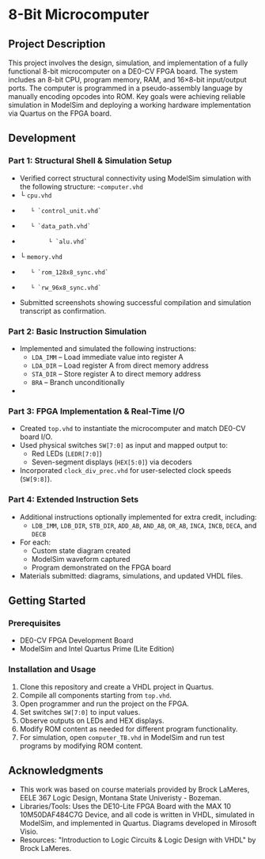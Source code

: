 # 8-Bit Microcomputer

## Project Description
This project involves the design, simulation, and implementation of a fully functional 8-bit microcomputer on a DE0-CV FPGA board. The system includes an 8-bit CPU, program memory, RAM, and 16×8-bit input/output ports. The computer is programmed in a pseudo-assembly language by manually encoding opcodes into ROM. Key goals were achieving reliable simulation in ModelSim and deploying a working hardware implementation via Quartus on the FPGA board.

## Development
### Part 1: Structural Shell & Simulation Setup
- Verified correct structural connectivity using ModelSim simulation with the following structure:
-`computer.vhd`
-   └ `cpu.vhd`
-        └ `control_unit.vhd`
-        └ `data_path.vhd`
-             └ `alu.vhd`
-   └ `memory.vhd`
-        └ `rom_128x8_sync.vhd`
-        └ `rw_96x8_sync.vhd`
- Submitted screenshots showing successful compilation and simulation transcript as confirmation.

### Part 2: Basic Instruction Simulation
- Implemented and simulated the following instructions:
  - `LDA_IMM` – Load immediate value into register A
  - `LDA_DIR` – Load register A from direct memory address
  - `STA_DIR` – Store register A to direct memory address
  - `BRA` – Branch unconditionally
- 

### Part 3: FPGA Implementation & Real-Time I/O
- Created `top.vhd` to instantiate the microcomputer and match DE0-CV board I/O.
- Used physical switches `SW[7:0]` as input and mapped output to:
  - Red LEDs (`LEDR[7:0]`)
  - Seven-segment displays (`HEX[5:0]`) via decoders
- Incorporated `clock_div_prec.vhd` for user-selected clock speeds (`SW[9:8]`).

### Part 4: Extended Instruction Sets
- Additional instructions optionally implemented for extra credit, including:
  - `LDB_IMM`, `LDB_DIR`, `STB_DIR`, `ADD_AB`, `AND_AB`, `OR_AB`, `INCA`, `INCB`, `DECA`, and `DECB`
- For each:
  - Custom state diagram created
  - ModelSim waveform captured
  - Program demonstrated on the FPGA board
- Materials submitted: diagrams, simulations, and updated VHDL files.  

## Getting Started
### Prerequisites
- DE0-CV FPGA Development Board
- ModelSim and Intel Quartus Prime (Lite Edition)

### Installation and Usage
1. Clone this repository and create a VHDL project in Quartus.
2. Compile all components starting from `top.vhd`.
3. Open programmer and run the project on the FPGA.
4. Set switches `SW[7:0]` to input values.
5. Observe outputs on LEDs and HEX displays.
6. Modify ROM content as needed for different program functionality.
7. For simulation, open `computer_TB.vhd` in ModelSim and run test programs by modifying ROM content.

## Acknowledgments
- This work was based on course materials provided by Brock LaMeres, EELE 367 Logic Design, Montana State Univeristy - Bozeman.
- Libraries/Tools: Uses the DE10-Lite FPGA Board with the MAX 10 10M50DAF484C7G Device, and all code is written in VHDL, simulated in ModelSim, and implemented in Quartus. Diagrams developed in Mirosoft Visio.
- Resources: "Introduction to Logic Circuits & Logic Design with VHDL" by Brock LaMeres.
